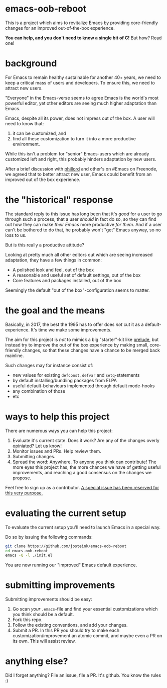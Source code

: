 # emacs-oob-reboot

This is a project which aims to revitalize Emacs by providing core-friendly changes for an improved out-of-the-box experience.

**You can help, and you don't need to know a single bit of C!** But how? Read one!

# background

For Emacs to remain healthy sustainable for another 40+ years, we need to keep a critical mass of users and developers. To ensure this, we need to attract new users.

"Everyone" in the Emacs-verse seems to agree Emacs is the world's most powerful editor, yet other editors are seeing much higher adaptation than Emacs.

Emacs, despite all its power, does not impress out of the box. A user will need to know that:

1. it can be customized, and
2. find all these customization to turn it into a more productive environment.

While this isn't a problem for "senior" Emacs-users which are already customized left and right, this probably hinders adaptation by new users.

After a brief discussion with [phillord](https://github.com/phillord/) and other's on #Emacs on Freenode, we agreed that to better attract new user, Emacs could benefit from an improved out of the box experience.

# the "historical" response

The standard reply to this issue has long been that it's *good* for a user to go through such a process, that a user *should* in fact do so, so they can find out how they can make *their Emacs* more productive *for them*. And if a user can't be bothered to do that, he probably won't "get" Emacs anyway, so no loss to us.

But is this really a productive attitude?

Looking at pretty much all other editors out which are seeing increased adaptation, they have a few things in common:

* A polished look and feel,  out of the box
* A reasonable and useful set of default settings, out of the box
* Core features and packages installed, out of the box

Seemingly the default "out of the box"-configuration seems to matter.

# the goal and the means

Basically, in 2017, the best the 1995 has to offer does *not* cut it as a default-experience. It's time we make some improvements.

The aim for this project is *not* to mimick a big "starter"-kit like [prelude](https://github.com/bbatsov/prelude), but instead try to improve the out of the box experience by making small, core-friendly changes, so that these changes have a chance to be merged back mainline.

Such changes may for instance consist of:

* new values for existing `defconst`, `defvar` and `setq`-statements
* by default installing/bundling packages from ELPA
* useful default-behaviours implemented through default mode-hooks
* any combination of those
* etc

# ways to help this project

There are numerous ways you can help this project:

1. Evaluate it's current state. Does it work? Are any of the changes overly opiniated? Let us know!
2. Monitor issues and PRs. Help review them.
3. Submitting changes.
4. Spread the word: Anywhere. To anyone you think can contribute! The more eyes this project has, the more chances we have of getting useful improvements, and reaching a good consensus on the changes we propose.

Feel free to sign up as a contributor. [A special issue has been reserved for this very purpose.](https://github.com/josteink/emacs-oob-reboot/issues/1)

# evaluating the current setup

To evaluate the current setup you'll need to launch Emacs in a special way.

Do so by issuing the following commands:

````bash
git clone https://github.com/josteink/emacs-oob-reboot
cd emacs-oob-reboot
emacs -Q -l ./init.el
````

You are now running our "improved" Emacs default experience.

# submitting improvements

Submitting improvements should be easy:

1. Go scan *your* `.emacs`-file and find your essential customizations which you think should be a default.
2. Fork this repo.
3. Follow the existing conventions, and add your changes. 
4. Submit a PR. In this PR you should try to make each customization/improvement an atomic commit, and maybe even a PR on its own. This will assist review.

# anything else?

Did I forget anything? File an issue, file a PR. It's github. You know the rules :)

